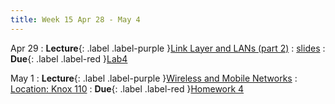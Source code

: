 ```yaml
---
title: Week 15 Apr 28 - May 4
---
```

Apr 29 
: **Lecture**{: .label .label-purple }[Link Layer and LANs (part 2)](#)
  : [slides](https://xieyaxiongfly.github.io/CSE_589_Spring_25/assets/slides/Chapter_6_s25_2.pdf)
: **Due**{: .label .label-red }[Lab4](#)

May 1
: **Lecture**{: .label .label-purple }[Wireless and Mobile Networks](#)
  : [Location: Knox 110](#)
: **Due**{: .label .label-red }[Homework 4](#)
